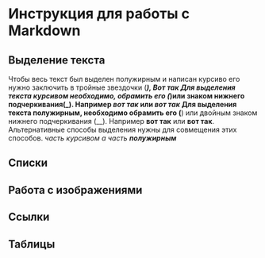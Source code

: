 # Инструкция для работы с Markdown

## Выделение текста
Чтобы весь текст был выделен полужирным и написан курсиво его нужно заключить в тройные звездочки (***), ***Вот так***
Для выделения текста курсивом необходимо, обрамить его (*)или знаком нижнего подчеркивания(_). Например *вот так* или _вот так_
Для выделения текста полужирным, необходимо обрамить его  (**) или двойным знаком нижнего подчеркивания (__). Например **вот так** или __вот так__.
Альтернативные способы выделения нужны для совмещения этих способов. _часть курсивом а часть **полужирным**_

## Списки

## Работа с изображениями

## Ссылки

## Таблицы